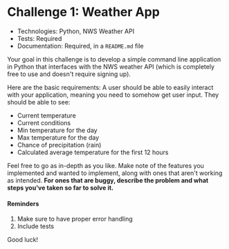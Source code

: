 # Challenge 1: Weather App

* Technologies: Python, NWS Weather API
* Tests: Required
* Documentation: Required, in a `README.md` file

Your goal in this challenge is to develop a simple command line application in Python that interfaces with the NWS weather API (which is completely free to use and doesn't require signing up). 

Here are the basic requirements:
A user should be able to easily interact with your application, meaning you need to somehow get user input. They should be able to see:
- Current temperature
- Current conditions
- Min temperature for the day
- Max temperature for the day
- Chance of precipitation (rain)
- Calculated average temperature for the first 12 hours

Feel free to go as in-depth as you like. Make note of the features you implemented and wanted to implement, along with ones that aren't working as intended. **For ones that are buggy, describe the problem and what steps you've taken so far to solve it.**

#### Reminders

1. Make sure to have proper error handling
2. Include tests

Good luck!
